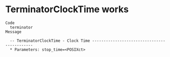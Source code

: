 # TerminatorClockTime works

    Code
      terminator
    Message
      
      -- TerminatorClockTime - Clock Time --------------------------------------------
      * Parameters: stop_time=<POSIXct>

